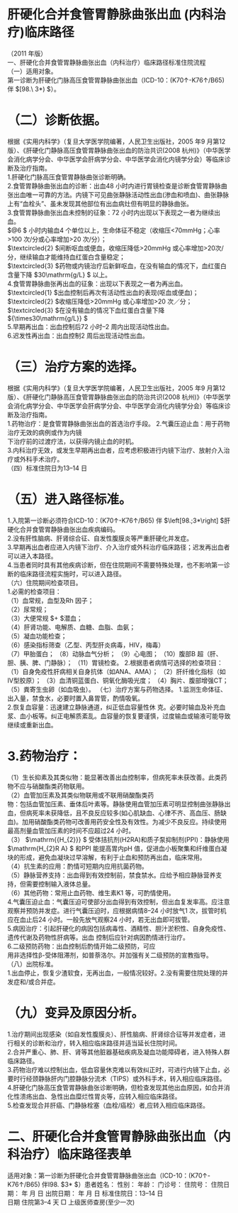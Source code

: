 # 肝硬化合并食管胃静脉曲张出血  (内科治疗)临床路径  
（2011 年版）  
一、肝硬化合并食管胃静脉曲张出血（内科治疗）临床路径标准住院流程  
（一）适用对象。  
第一诊断为肝硬化门脉高压食管胃静脉曲张出血（ICD-10：(K70↑-K76↑/B65) 伴 $[98.\ 3*) $）。  
# （二）诊断依据。  
根据《实用内科学》（复旦大学医学院编著，人民卫生出版社，2005 年9 月第12 版）、《肝硬化门静脉高压食管胃静脉曲张出血的防治共识(2008 杭州)》（中华医学会消化病学分会、中华医学会肝病学分会、中华医学会消化内镜学分会）等临床诊断及治疗指南。  
1.肝硬化门脉高压食管胃静脉曲张诊断明确。  
2.食管胃静脉曲张出血的诊断：出血48 小时内进行胃镜检查是诊断食管胃静脉曲张出血唯一可靠的方法。内镜下可见曲张静脉活动性出血(渗血和喷血)、曲张静脉上有“血栓头”、虽未发现其他部位有出血病灶但有明显的静脉曲张。  
3.食管胃静脉曲张出血未控制的征象：72 小时内出现以下表现之一者为继续出血。  
$@6 $ 小时内输血4 个单位以上，生命体征不稳定（收缩压<70mmHg；心率>100 次/分或心率增加>20 次/分）；  
$\textcircled{2} $间断呕血或便血，收缩压降低>20mmHg 或心率增加>20次/分，继续输血才能维持血红蛋白含量稳定；  
$\textcircled{3} $药物或内镜治疗后新鲜呕血，在没有输血的情况下，血红蛋白含量下降 $30\mathrm{g/L} $ 以上。  
4.食管胃静脉曲张再出血的征象：出现以下表现之一者为再出血。  
$\textcircled{1} $出血控制后再次有活动性出血的表现(呕血或便血)； $\textcircled{2} $收缩压降低>20mmHg 或心率增加>20 次／分； $\textcircled{3} $在没有输血的情况下血红蛋白含量下降 ${\times30\mathrm{g/L}} $  
5.早期再出血：出血控制后72 小时–2 周内出现活动性出血。  
6.迟发性再出血：出血控制2 周后出现活动性出血。  
# （三）治疗方案的选择。  
根据《实用内科学》（复旦大学医学院编著，人民卫生出版社，2005 年9 月第12 版）、《肝硬化门静脉高压食管胃静脉曲张出血的防治共识(2008 杭州)》（中华医学会消化病学分会、中华医学会肝病学分会、中华医学会消化内镜学分会）等临床诊断及治疗指南。  
1.药物治疗：是食管胃静脉曲张出血的首选治疗手段。 2.气囊压迫止血：用于药物治疗无效的病例或作为内镜  
下治疗前的过渡疗法，以获得内镜止血的时机。  
3.内科治疗无效，或发生早期再出血者，应考虑积极进行内镜下治疗、放射介入治疗或外科手术治疗。  
（四）标准住院日为13–14 日  
# （五）进入路径标准。  
1.入院第一诊断必须符合ICD-10：(K70↑-K76↑/B65) 伴 $\left[98.\;3*\right] $肝硬化合并食管胃静脉曲张出血疾病编码。  
2.没有肝性脑病、肝肾综合征、自发性腹膜炎等严重肝硬化并发症。  
3.早期再出血者应进入内镜下治疗、介入治疗或外科治疗临床路径；迟发再出血者可以进入本路径。  
4.当患者同时具有其他疾病诊断，但在住院期间不需要特殊处理，也不影响第一诊断的临床路径流程实施时，可以进入路径。  
（六）住院期间检查项目。  
1.必需的检查项目：  
（1）血常规，血型及Rh 因子；  
（2）尿常规；  
（3）大便常规 $+ $潜血；  
（4）肝肾功能、电解质、血糖、血脂、血氨；  
（5）凝血功能检查；  
（6）感染指标筛查（乙型、丙型肝炎病毒，HIV，梅毒）  
（7）甲胎蛋白； （8）动脉血气分析； （9）心电图； （10）腹部B 超（肝、胆、胰、脾、门静脉）； （11）胃镜检查。 2.根据患者病情可选择的检查项目： （1）自身免疫性肝病相关自身抗体（如ANA、AMA）； （2）肝纤维化指标（如Ⅳ型胶原）； （3）血清铜蓝蛋白、铜氧化酶吸光度； （4）胸片、腹部增强CT； （5）粪寄生虫卵（如血吸虫）。 （七）治疗方案与药物选择。 1.监测生命体征、出入量，禁食水，必要时置入鼻胃管，酌情吸氧。  
2.恢复血容量：迅速建立静脉通道，纠正低血容量性休 克。必要时输血及补充血浆、血小板等。纠正电解质紊乱。血容量的恢复要谨慎，过度输血或输液可能导致继续或重新出血。  
# 3.药物治疗：  
（1）生长抑素及其类似物：能显著改善出血控制率，但病死率未获改善。此类药物不应与硝酸酯类药物联用。  
（2）血管加压素及其类似物联用或不联用硝酸酯类药  
物：包括血管加压素、垂体后叶素等。静脉使用血管加压素可明显控制曲张静脉出血，但病死率未获降低，且不良反应较多(如心肌缺血、心律不齐、高血压、肠缺血)。加用硝酸酯类药物可改善用药安全性及有效性。为减少不良反应。持续使用最高剂量血管加压素的时间不应超过24 小时。  
（3） $\mathrm{{H_{2}}} $ 受体拮抗剂(H2RA)和质子泵抑制剂(PPI)：静脉使用 $\mathrm{H_{2}R A} $ 和PPI 能提高胃内pH 值，促进血小板聚集和纤维蛋白凝块的形成，避免血凝块过早溶解，有利于止血和预防再出血，临床常用。  
（4）抗生素的应用：酌情可短期内应用抗菌药物。  
（5）静脉营养支持：出血得到有效控制前，禁食禁水。应给予相应静脉营养支持，但需要控制输入液体总量。  
（6）其他药物：常用止血药物、维生素K1 等，可酌情使用。  
4.气囊压迫止血：气囊压迫可使部分出血得到有效控制，但出血复发率高。应注意观察并预防并发症。进行气囊压迫时，应根据病情8–24 小时放气1 次，拔管时机应在血止后24 小时。一般先放气观察24 小时，若无出血即可拔管。  
5.病因治疗：引起肝硬化的病因包括病毒性、酒精性、胆汁淤积性、自身免疫性、遗传代谢及药物性肝病等。出血 控制后应针对病因酌情进行治疗。  
6.二级预防药物：出血控制后酌情开始二级预防，可应  
用非选择性β-受体阻滞剂，如普萘洛尔。并加强有关二级预防的宣教指导。  
（八）出院标准。  
1.出血停止，恢复少渣软食，无再出血，一般情况较好。2.没有需要住院处理的并发症和/或合并症。  
# （九）变异及原因分析。  
1.治疗期间出现感染（如自发性腹膜炎）、肝性脑病、肝肾综合征等并发症者，进行相关的诊断和治疗，转入相应临床路径并适当延长住院时间。  
2.合并严重心、肺、肝、肾等其他脏器基础疾病及凝血功能障碍者，进入特殊人群临床路径。  
3.药物治疗难以控制出血，低血容量休克难以有效纠正时，可进行内镜下止血，必要时行经颈静脉肝内门腔静脉分流术（TIPS）或外科手术，转入相应临床路径。  
4.肝硬化门脉高压食管胃静脉曲张诊断明确，但检查发现其他出血原因，如合并消化性溃疡出血、急性出血糜烂性胃炎等，应转入相应临床路径。  
5.检查发现合并肝癌、门静脉栓塞（血栓/癌栓）者,应转入相应临床路径。  
# 二、肝硬化合并食管胃静脉曲张出血（内科治疗）临床路径表单  
适用对象：第一诊断为肝硬化合并食管胃静脉曲张出血（ICD-10：(K70↑-K76↑/B65) 伴I98. $3* $）患者姓名：         性别：        年龄：     门诊号：          住院号：              住院日期：     年    月   日 出院日期：     年    月   日 标准住院日：13–14 日  
日期 住院第3–4 天  □ 上级医师查房(至少一次)  
